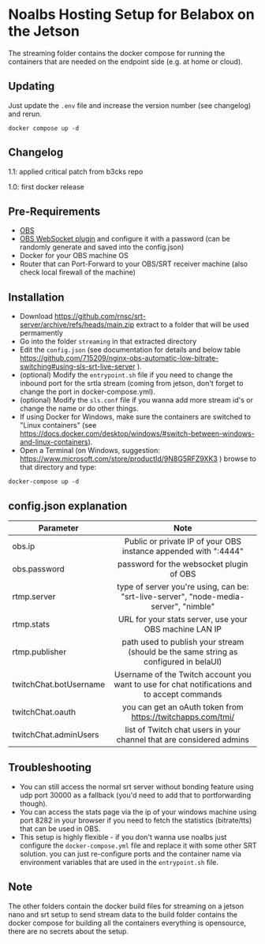 # Noalbs Hosting Setup for Belabox on the Jetson

The streaming folder contains the docker compose for running the containers that are needed on the endpoint side (e.g. at home or cloud).

## Updating

Just update the `.env` file and increase the version number (see changelog) and rerun.

```shell
docker compose up -d
```

## Changelog

1.1: applied critical patch from b3cks repo

1.0: first docker release

## Pre-Requirements

+ [OBS](https://obsproject.com/download)
+ [OBS WebSocket plugin](https://github.com/Palakis/obs-websocket/releases) and configure it with a password (can be randomly generate and saved into the config.json)
+ Docker for your OBS machine OS
+ Router that can Port-Forward to your OBS/SRT receiver machine (also check local firewall of the machine)

## Installation

+ Download <https://github.com/rnsc/srt-server/archive/refs/heads/main.zip> extract to a folder that will be used permamently
+ Go into the folder `streaming` in that extracted directory
+ Edit the `config.json` (see documentation for details and below table <https://github.com/715209/nginx-obs-automatic-low-bitrate-switching#using-sls-srt-live-server> ).
+ (optional) Modify the `entrypoint.sh` file if you need to change the inbound port for the srtla stream (coming from jetson, don't forget to change the port in docker-compose.yml).
+ (optional) Modify the `sls.conf` file if you wanna add more stream id's or change the name or do other things.
+ If using Docker for Windows, make sure the containers are switched to "Linux containers" (see <https://docs.docker.com/desktop/windows/#switch-between-windows-and-linux-containers>).
+ Open a Terminal (on Windows, suggestion: <https://www.microsoft.com/store/productId/9N8G5RFZ9XK3> ) browse to that directory and type:

```shell
docker-compose up -d
```

## config.json explanation

| Parameter   |     Note   |
|----------|:-------------:|
| obs.ip |  Public or private IP of your OBS instance appended with ":4444" |
| obs.password |    password for the websocket plugin of OBS  |
| rtmp.server | type of server you're using, can be: "srt-live-server", "node-media-server", "nimble" |
| rtmp.stats  | URL for your stats server, use your OBS machine LAN IP |
| rtmp.publisher | path used to publish your stream (should be the same string as configured in belaUI) |
| twitchChat.botUsername | Username of the Twitch account you want to use for chat notifications and to accept commands |
| twitchChat.oauth | you can get an oAuth token from <https://twitchapps.com/tmi/> |
| twitchChat.adminUsers | list of Twitch chat users in your channel that are considered admins |

## Troubleshooting

+ You can still access the normal srt server without bonding feature using udp port 30000 as a fallback (you'd need to add that to portforwarding though).
+ You can access the stats page via the ip of your windows machine using port 8282 in your browser if you need to fetch the statistics (bitrate/tts) that can be used in OBS.
+ This setup is highly flexible - if you don't wanna use noalbs just configure the `docker-compose.yml` file and replace it with some other SRT solution. you can just re-configure ports and the container name via environment variables that are used in the `entrypoint.sh` file.

## Note

The other folders contain the docker build files for streaming on a jetson nano and srt setup to send stream data to the build folder contains the docker compose for building all the containers everything is opensource, there are no secrets about the setup.
